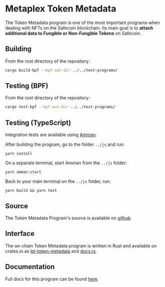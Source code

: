 # Metaplex Token Metadata

The Token Metadata program is one of the most important programs when dealing with NFTs on the Safecoin blockchain. Its main goal is to **attach additional data to Fungible or Non-Fungible Tokens** on Safecoin.

## Building

From the root directory of the repository:
```sh
cargo build-bpf --bpf-out-dir ../../test-programs/
```

## Testing (BPF)
From the root directory of the repository:
```sh
cargo test-bpf --bpf-out-dir ../../test-programs/
```

## Testing (TypeScript)
Integration tests are available using [Amman](https://github.com/metaplex-foundation/amman).

After building the program, go to the folder `../js` and run:
```
yarn install
```

On a separate terminal, start Amman from the `../js` folder:
```
yarn amman:start
```

Back to your main terminal on the `../js` folder, run:
```
yarn build && yarn test
```

## Source

The Token Metadata Program's source is available on
[github](https://github.com/metaplex-foundation/metaplex-program-library)

## Interface

The on-chain Token Metadata program is written in Rust and available on crates.io as
[lpl-token-metadata](https://crates.io/crates/lpl-token-metadata) and
[docs.rs](https://docs.rs/lpl-token-metadata).

## Documentation

Full docs for this program can be found [here](https://docs.metaplex.com/programs/token-metadata/).
